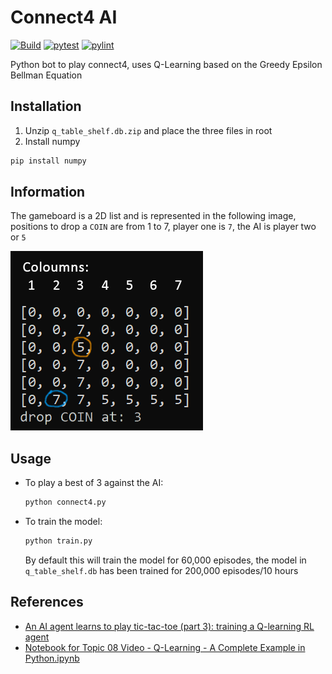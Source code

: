 
# Connect4 AI
[![Build](https://github.com/technocrat13/Connect4Bot/actions/workflows/build.yml/badge.svg)](https://github.com/technocrat13/Connect4Bot/actions/workflows/build.yml)
[![pytest](https://github.com/technocrat13/Connect4Bot/actions/workflows/pytest.yml/badge.svg)](https://github.com/technocrat13/Connect4Bot/actions/workflows/pytest.yml)
[![pylint](https://github.com/technocrat13/Connect4Bot/actions/workflows/pylint.yml/badge.svg)](https://github.com/technocrat13/Connect4Bot/actions/workflows/pylint.yml)



Python bot to play connect4, uses Q-Learning based on the Greedy Epsilon Bellman Equation 
## Installation

1. Unzip `q_table_shelf.db.zip` and place the three files in root
2. Install numpy
```bash
pip install numpy
```


## Information

The gameboard is a 2D list and is represented in the following image, positions to drop a `COIN` are from 1 to 7, player one is `7`, the AI is player two or `5`

![gameboard image](gameboardinfo.png)


## Usage
	
* To play a best of 3 against the AI:

	```bash
	python connect4.py
	```


* To train the model:
	```bash
	python train.py
	```
	By default this will train the model for 60,000 episodes, the model in `q_table_shelf.db` has been trained for 200,000 episodes/10 hours


## References

+ [An AI agent learns to play tic-tac-toe (part 3): training a Q-learning RL agent](https://towardsdatascience.com/an-ai-agent-learns-to-play-tic-tac-toe-part-3-training-a-q-learning-rl-agent-2871cef2faf0)
+ [Notebook for Topic 08 Video - Q-Learning - A Complete Example in Python.ipynb](https://colab.research.google.com/drive/1E2RViy7xmor0mhqskZV14_NUj2jMpJz3#scrollTo=Kq-QPfDnx4Fo)
